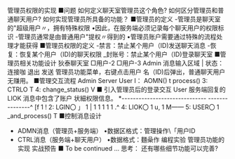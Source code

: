管理员权限的实现
■问题
如何定义聊天室管理员这个角色?
如何区分管理员和普通聊天用户?
如何实现管理员所具备的功能？
■管理员的定义
-管理员是聊天室的"超级用户〃，拥有特殊权限
•因此，在服务端必须记录每个聊天用户的权限标识
-管理员通常是由普通用户"提权〃得到的
•管理员账户需要通过特殊的流程处理才能获得
■管理员权限的定义
-禁言：禁止某个用户（ID)发送聊天消息
-恢复：恢复某个用户（ID)的聊天权限
_封账号：禁止某个用户（ID)登录聊天室
■管理员相关功能设计
狄泰聊天室
□用户-2
□用户-3
Admin
消息输入区域 |
状态：连接咖 退出 发送
管理员功能菜单，右键点击用户
名（ID)后弹出，普通聊天用户
无赚用。
■管理交互流程
Admin Server User
I： AOMN()
t
process()
3: CTRLO
T
4: change_status()
V
■ 引入管理员后的登录交互
User
服务端回复的LIOK
消息中包含了账户
状細权限信息。
*------------------------------ ---------------^
[f 1
! 2: LGIN〇 」
1
|
1
1
1
1
1
.^ 4: LIOK〇 1
u,
1
M——
5: USER〇 1
_and_process()
T
■控制消息设计
- ADMN消息（管理员+服务端）
•数据区格式：管理操作\「用户ID
- CTRL消息（服务端+聊天用户）
•数据格式：麵喿作
编程实验 管理员功能的实现
实战预告
■ To be continued …
思考：
还有哪些细节功能可以完善?
